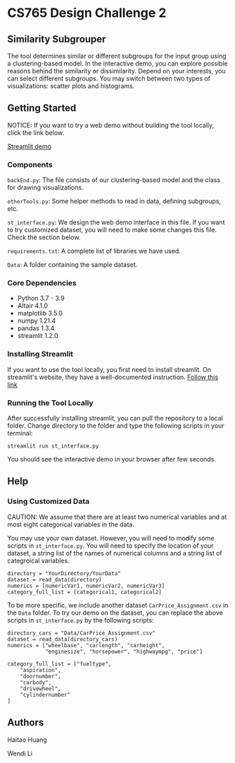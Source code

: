 # CS765 Design Challenge 2

## Similarity Subgrouper 

The tool determines similar or different subgroups for the input group using a clustering-based model. In the interactive demo, you can explore possible reasons behind the similarity or dissimilarity. Depend on your interests, you can select different subgroups. You may switch between two types of visualizations: scatter plots and histograms.

## Getting Started

NOTICE: If you want to try a web demo without building the tool locally, click the link below.

[Streamlit demo](https://share.streamlit.io/v0rt3xh/subgroupvis/main/st_interface.py)

### Components

`backEnd.py`: The file consists of our clustering-based model and the class for drawing visualizations.

`otherTools.py`: Some helper methods to read in data, defining subgroups, etc.

`st_interface.py`: We design the web demo interface in this file. If you want to try customized dataset, you will need to make some changes this file. Check the section below.

`requirements.txt`: A complete list of libraries we have used.  

`Data`: A folder containing the sample dataset. 

### Core Dependencies

* Python 3.7 - 3.9
* Altair 4.1.0
* matplotlib 3.5.0
* numpy 1.21.4
* pandas 1.3.4
* streamlit 1.2.0

### Installing Streamlit

If you want to use the tool locally, you first need to install streamlit. On streamlit's website, they have a well-documented instruction. [Follow this link](https://docs.streamlit.io/library/get-started/installation)

### Running the Tool Locally

After successfully installing streamlit, you can pull the repository to a local folder. Change directory to the folder and type the following scripts in your terminal:

```
streamlit run st_interface.py
```

You should see the interactive demo in your browser after few seconds.

## Help

### Using Customized Data

CAUTION: We assume that there are at least two numerical variables and at most eight categorical variables in the data.

You may use your own dataset. However, you will need to modify some scripts in `st_interface.py`. You will need to specify the location of your dataset, a string list of the names of numerical columns and a string list of categroical variables.

```
directory = "YourDirectory/YourData"
dataset = read_data(directory)
numerics = [numericVar1, numericVar2, numericVar3]
category_full_list = [categorical1, categorical2]
```

To be more specific, we include another dataset `CarPrice_Assignment.csv` in the `Data` folder. To try our demo on the dataset, you can replace the above scripts in `st_interface.py` by the following scripts:

```
directory_cars = "Data/CarPrice_Assignment.csv"
dataset = read_data(directory_cars)
numerics = ["wheelbase", "carlength", "carheight", 
            "enginesize", "horsepower", "highwaympg", "price"]

category_full_list = ["fueltype", 
	"aspiration", 
	"doornumber", 
	"carbody", 
	"drivewheel", 
	"cylindernumber"
]

```



## Authors

Haitao Huang

Wendi Li


